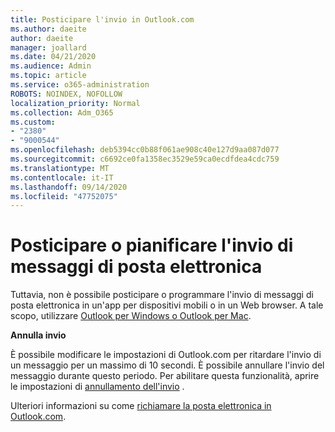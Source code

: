 ```yaml
---
title: Posticipare l'invio in Outlook.com
ms.author: daeite
author: daeite
manager: joallard
ms.date: 04/21/2020
ms.audience: Admin
ms.topic: article
ms.service: o365-administration
ROBOTS: NOINDEX, NOFOLLOW
localization_priority: Normal
ms.collection: Adm_O365
ms.custom:
- "2380"
- "9000544"
ms.openlocfilehash: deb5394cc0b88f061ae908c40e127d9aa087d077
ms.sourcegitcommit: c6692ce0fa1358ec3529e59ca0ecdfdea4cdc759
ms.translationtype: MT
ms.contentlocale: it-IT
ms.lasthandoff: 09/14/2020
ms.locfileid: "47752075"
---
```

# <a name="delay-or-schedule-sending-email-messages"></a>Posticipare o pianificare l'invio di messaggi di posta elettronica

Tuttavia, non è possibile posticipare o programmare l'invio di messaggi di posta elettronica in un'app per dispositivi mobili o in un Web browser. A tale scopo, utilizzare [Outlook per Windows o Outlook per Mac](https://products.office.com/outlook/email-and-calendar-software-microsoft-outlook).

**Annulla invio**

È possibile modificare le impostazioni di Outlook.com per ritardare l'invio di un messaggio per un massimo di 10 secondi. È possibile annullare l'invio del messaggio durante questo periodo. Per abilitare questa funzionalità, aprire le impostazioni di [annullamento dell'invio](https://outlook.live.com/mail/options/mail/messageContent/undoSend) .

Ulteriori informazioni su come [richiamare la posta elettronica in Outlook.com](https://support.office.com/article/c069ddde-5282-4085-8f4c-d7b133324f8a?wt.mc_id=Office_Outlook_com_Alchemy).